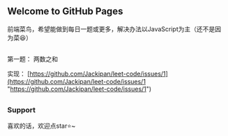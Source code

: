 ## Welcome to GitHub Pages

前端菜鸟，希望能做到每日一题或更多，解决办法以JavaScript为主（还不是因为菜:laughing:）

##

第一题： 两数之和

实现：   [https://github.com/Jackipan/leet-code/issues/1](https://github.com/Jackipan/leet-code/issues/1 "https://github.com/Jackipan/leet-code/issues/1")

##

### Support

喜欢的话，欢迎点star:star:~
